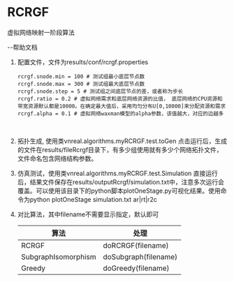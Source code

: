 # RCRGF
虚拟网络映射一阶段算法

--帮助文档
1. 配置文件，文件为results/conf/rcrgf.properties

   ```properties
   rcrgf.snode.min = 100 # 测试组最小底层节点数
   rcrgf.snode.max = 300 # 测试组最大底层节点数
   rcrgf.snode.step = 5 # 测试组之间底层节点的差，或者称为步长
   rcrgf.ratio = 0.2 # 虚拟网络需求和底层网络资源的比值， 底层网络的CPU资源和带宽资源默认都是10000。在确定最大值后，采用均匀分布U[0,10000]来分配资源和需求
   rcrgf.alpha = 0.1 # 虚拟网络waxman模型的alpha参数，该值越大，对应的边越多
   ```

   ​

2. 拓扑生成, 使用类vnreal.algorithms.myRCRGF.test.toGen
  点击运行后，生成的文件在results/fileRcrgf目录下，有多少组使用就有多少个网络拓扑文件，文件命名包含网络结构参数。

3. 仿真测试，使用类vnreal.algorithms.myRCRGF.test.Simulation
  直接运行后，结果文件保存在results/outputRcrgf/simulation.txt中，注意多次运行会覆盖。可以使用该目录下的python脚本plotOneStage.py可视化结果。使用命令为python plotOneStage simulation.txt ar|rt|r2c

4. 对比算法，其中filename不需要显示指定，默认即可

    | 算法                  | 处理                   |
    | ------------------- | -------------------- |
    | RCRGF               | doRCRGF(filename)    |
    | SubgraphIsomorphism | doSubgraph(filename) |
    | Greedy              | doGreedy(filename)   |
